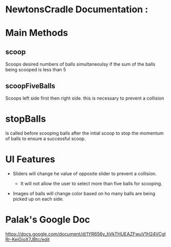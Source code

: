# NewtonsCradle Documentation :

# Main Methods

## scoop
Scoops desired numbers of balls simultaneoulsy if the sum of the balls being scooped is less than 5

## scoopFiveBalls
Scoops left side first then right side. this is necessary to prevent a collision

# stopBalls
Is called before scooping balls after the intial scoop to stop the momentum of balls to ensure a successful scoop.

# UI Features
* Sliders will change he value of opposite slider to prevent a collision. 
  * It will not allow the user to select more than five balls for scooping.

* Images of balls will change color based on ho many balls are being picked up on each side.

# Palak's Google Doc
https://docs.google.com/document/d/1YR656y_hVkTHUEAZFwuV1H24VCglRr-KeiGioX7JBtc/edit 
